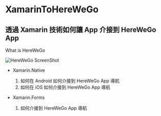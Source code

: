 # XamarinToHereWeGo
## 透過 Xamarin 技術如何讓 App 介接到 HereWeGo App

What is HereWeGo

![HereWeGo ScreenShot](https://raw.githubusercontent.com/Jatsai/XamarinToHereWeGo/8187b1866061d4fed325c7c1008d0c481df7b89a/Images/HereWeGoApp.jpg)

* Xamarin.Native
    1. 如何在 Android 如何介接到 HereWeGo App 導航
    2. 如何在 iOS 如何介接到 HereWeGo App 導航

* Xamarin.Forms
    1. 如何介接到 HereWeGo App 導航